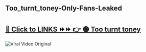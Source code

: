 
 ## Too_turnt_toney-Only-Fans-Leaked

# <h2><a href="https://clipsfans.com/Too_turnt_toney&ref=git">🔗 Click to LINKS ⏩⏩ 👉 🟢 Too turnt toney </a></h2>

<a href="https://clipsfans.com/Too_turnt_toney&ref=git" rel="nofollow" data-target="animated-image.originalLink"><img src="https://i.ibb.co.com/xMMVF88/686577567.gif" alt="Viral Video Original" style="max-width: 100%; display: inline-block;" data-target="animated-image.originalImage"></a>
